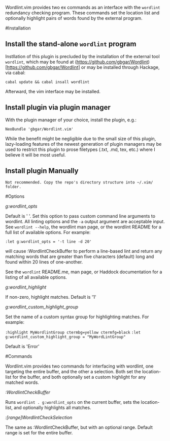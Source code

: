 Wordlint.vim provides two ex commands as an interface with the `wordlint`
redundancy checking program. These commands set the location list and
optionally highlight pairs of words found by the external program.

#Installation

## Install the stand-alone `wordlint` program

Instllation of this plugin is precluded by the installation of the external
tool `wordlint`, which may be found at
(https://github.com/gbgar/Wordlint)[https://github.com/gbgar/Wordlint] or may
be installed through Hackage, via cabal: 

`cabal update && cabal insall wordlint`

Afterward, the vim interface may be installed.

## Install plugin via plugin manager

With the plugin manager of your choice, install the plugin, e.g.:

`NeoBundle 'gbgar/Wordlint.vim'`

While the benefit might be negligible due to the small size of this plugin,
lazy-loading features of the newest generation of plugin managers may be used
to restrict this plugin to prose filetypes (.txt, .md, tex, etc.) where I believe it
will be most useful.

## Install plugin Manually

	Not recommended. Copy the repo's directory structure into ~/.vim/ folder.

#Options

*g:wordlint_opts*

Default is ' '. Set this option to pass custom command line arguments to
wordlint.  All linting options and the `-a` output argument are acceptable
input. See `wordlint --help`, the wordlint man page, or the wordlint README for
a full list of available options. For example:

`:let g:wordlint_opts = '-t line -d 20'`

will cause :WordlintCheckBuffer to perform a line-based lint and return any
matching words that are greater than five characters (default) long and found
within 20 lines of one-another.

See the `wordlint` README.me, man page, or Haddock documentation for a listing
of all available options.
    
*g:wordlint_highlight*

If non-zero, highlight matches.  Default is '1'


*g:wordlint_custom_highlight_group*

Set the name of a custom syntax group for highlighting matches.
  For example:

`:highlight MyWordlintGroup ctermbg=yellow ctermfg=black`
`:let g:wordlint_custom_highlight_group = "MyWordLintGroup"`


Default is 'Error'

#Commands

Wordlint.vim provides two commands for interfacing with wordlint, one
targeting the entire buffer, and the other a selection. Both set the
location-list for the buffer, and both optionally set a custom highlight
for any matched words.

*:WordlintCheckBuffer*									

Runs `wordlint . g:wordlint_opts` on the current buffer, sets the
location-list, and optionally highlights all matches.

*:[range]WordlintCheckSelection*
		
The same as :WordlintCheckBuffer, but with an optional range.
Default range is set for the entire buffer.
